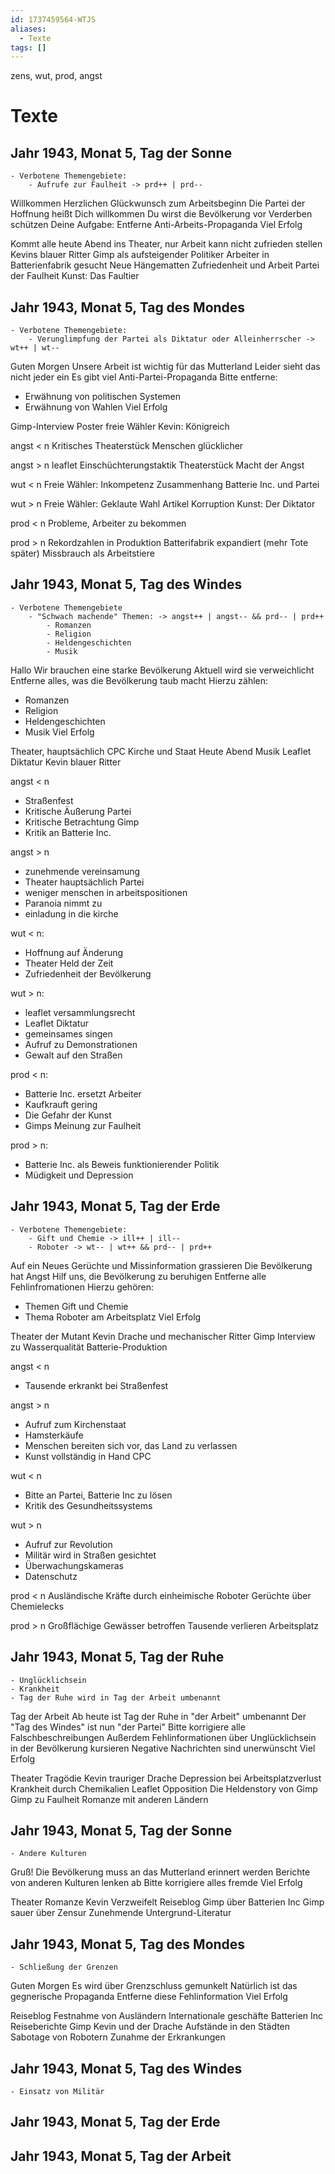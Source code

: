 ```yaml
---
id: 1737459564-WTJS
aliases:
  - Texte
tags: []
---
```


zens, wut, prod, angst

# Texte

## Jahr 1943, Monat 5, Tag der Sonne
    - Verbotene Themengebiete:
        - Aufrufe zur Faulheit -> prd++ | prd--


Willkommen
Herzlichen Glückwunsch zum Arbeitsbeginn
Die Partei der Hoffnung heißt Dich willkommen
Du wirst die Bevölkerung vor Verderben schützen
Deine Aufgabe:
Entferne Anti-Arbeits-Propaganda
Viel Erfolg


Kommt alle heute Abend ins Theater, nur Arbeit kann nicht zufrieden stellen
Kevins blauer Ritter
Gimp als aufsteigender Politiker
Arbeiter in Batterienfabrik gesucht 
Neue Hängematten
Zufriedenheit und Arbeit 
Partei der Faulheit
Kunst: Das Faultier


## Jahr 1943, Monat 5, Tag des Mondes
    - Verbotene Themengebiete:
        - Verunglimpfung der Partei als Diktatur oder Alleinherrscher -> wt++ | wt--


Guten Morgen
Unsere Arbeit ist wichtig für das Mutterland
Leider sieht das nicht jeder ein
Es gibt viel Anti-Partei-Propaganda
Bitte entferne:
- Erwähnung von politischen Systemen
- Erwähnung von Wahlen
Viel Erfolg


Gimp-Interview
Poster freie Wähler
Kevin: Königreich

angst < n
Kritisches Theaterstück
Menschen glücklicher

angst > n
leaflet Einschüchterungstaktik
Theaterstück Macht der Angst

wut < n
Freie Wähler: Inkompetenz
Zusammenhang Batterie Inc. und Partei

wut > n
Freie Wähler: Geklaute Wahl
Artikel Korruption
Kunst: Der Diktator

prod < n
Probleme, Arbeiter zu bekommen

prod > n
Rekordzahlen in Produktion
Batterifabrik expandiert (mehr Tote später)
Missbrauch als Arbeitstiere


## Jahr 1943, Monat 5, Tag des Windes
    - Verbotene Themengebiete
        - "Schwach machende" Themen: -> angst++ | angst-- && prd-- | prd++
            - Romanzen
            - Religion
            - Heldengeschichten
            - Musik


Hallo
Wir brauchen eine starke Bevölkerung
Aktuell wird sie verweichlicht
Entferne alles, was die Bevölkerung taub macht
Hierzu zählen:
- Romanzen
- Religion
- Heldengeschichten
- Musik
Viel Erfolg


Theater, hauptsächlich CPC
Kirche und Staat
Heute Abend Musik
Leaflet Diktatur
Kevin blauer Ritter

angst < n
- Straßenfest
- Kritische Äußerung Partei
- Kritische Betrachtung Gimp
- Kritik an Batterie Inc.

angst > n
- zunehmende vereinsamung
- Theater hauptsächlich Partei
- weniger menschen in arbeitspositionen
- Paranoia nimmt zu
- einladung in die kirche

wut < n:
- Hoffnung auf Änderung
- Theater Held der Zeit
- Zufriedenheit der Bevölkerung

wut > n:
- leaflet versammlungsrecht
- Leaflet Diktatur
- gemeinsames singen
- Aufruf zu Demonstrationen
- Gewalt auf den Straßen

prod < n:
- Batterie Inc. ersetzt Arbeiter
- Kaufkrauft gering
- Die Gefahr der Kunst
- Gimps Meinung zur Faulheit

prod > n:
- Batterie Inc. als Beweis funktionierender Politik
- Müdigkeit und Depression


## Jahr 1943, Monat 5, Tag der Erde
    - Verbotene Themengebiete:
        - Gift und Chemie -> ill++ | ill--
        - Roboter -> wt-- | wt++ && prd-- | prd++

Auf ein Neues
Gerüchte und Missinformation grassieren
Die Bevölkerung hat Angst
Hilf uns, die Bevölkerung zu beruhigen
Entferne alle Fehlinfromationen
Hierzu gehören:
- Themen Gift und Chemie
- Thema Roboter am Arbeitsplatz
Viel Erfolg


Theater der Mutant
Kevin Drache und mechanischer Ritter
Gimp Interview zu Wasserqualität
Batterie-Produktion

angst < n
- Tausende erkrankt bei Straßenfest

angst > n
- Aufruf zum Kirchenstaat
- Hamsterkäufe
- Menschen bereiten sich vor, das Land zu verlassen
- Kunst vollständig in Hand CPC

wut < n
- Bitte an Partei, Batterie Inc zu lösen
- Kritik des Gesundheitssystems

wut > n
- Aufruf zur Revolution
- Militär wird in Straßen gesichtet
- Überwachungskameras
- Datenschutz

prod < n
Ausländische Kräfte durch einheimische Roboter
Gerüchte über Chemielecks

prod > n
Großflächige Gewässer betroffen
Tausende verlieren Arbeitsplatz



## Jahr 1943, Monat 5, Tag der Ruhe
    - Unglücklichsein
    - Krankheit
    - Tag der Ruhe wird in Tag der Arbeit umbenannt

Tag der Arbeit
Ab heute ist Tag der Ruhe in "der Arbeit" umbenannt
Der "Tag des Windes" ist nun "der Partei"
Bitte korrigiere alle Falschbeschreibungen
Außerdem
Fehlinformationen über Unglücklichsein in der Bevölkerung kursieren
Negative Nachrichten sind unerwünscht
Viel Erfolg


Theater Tragödie
Kevin trauriger Drache
Depression bei Arbeitsplatzverlust
Krankheit durch Chemikalien
Leaflet Opposition
Die Heldenstory von Gimp
Gimp zu Faulheit
Romanze mit anderen Ländern


## Jahr 1943, Monat 5, Tag der Sonne
    - Andere Kulturen


Gruß!
Die Bevölkerung muss an das Mutterland erinnert werden
Berichte von anderen Kulturen lenken ab
Bitte korrigiere alles fremde
Viel Erfolg

Theater Romanze
Kevin Verzweifelt
Reiseblog
Gimp über Batterien Inc
Gimp sauer über Zensur
Zunehmende Untergrund-Literatur


## Jahr 1943, Monat 5, Tag des Mondes
    - Schließung der Grenzen

Guten Morgen
Es wird über Grenzschluss gemunkelt
Natürlich ist das gegnerische Propaganda
Entferne diese Fehlinformation
Viel Erfolg


Reiseblog
Festnahme von Ausländern
Internationale geschäfte Batterien Inc
Reiseberichte Gimp
Kevin und der Drache
Aufstände in den Städten
Sabotage von Robotern
Zunahme der Erkrankungen


## Jahr 1943, Monat 5, Tag des Windes
    - Einsatz von Militär

## Jahr 1943, Monat 5, Tag der Erde
## Jahr 1943, Monat 5, Tag der Arbeit 
